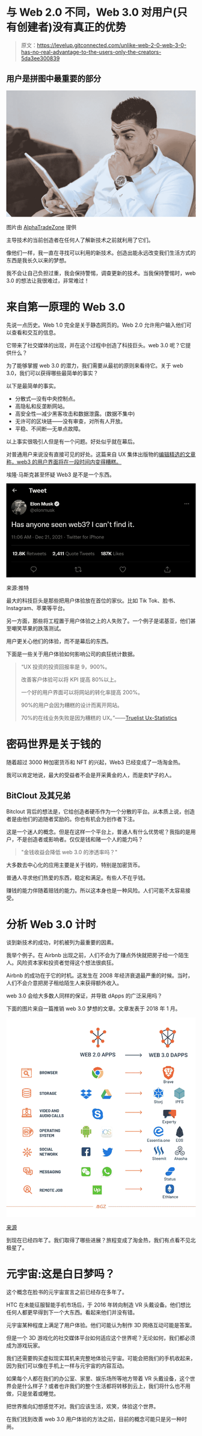 # 与 Web 2.0 不同，Web 3.0 对用户(只有创建者)没有真正的优势

> 原文：<https://levelup.gitconnected.com/unlike-web-2-0-web-3-0-has-no-real-advantage-to-the-users-only-the-creators-5da3ee300839>

## 用户是拼图中最重要的部分

![](img/cbd9e08f69e408a6e4aa0bcdda094b48.png)

图片由 [AlphaTradeZone](https://www.pexels.com/photo/man-in-white-dress-shirt-holding-tablet-5831356/) 提供

主导技术的当前创造者在任何人了解新技术之前就利用了它们。

像他们一样，我一直在寻找可以利用的新技术。创造出能永远改变我们生活方式的东西是我长久以来的梦想。

我不会让自己负担过重，我会保持警惕，调查更新的技术。当我保持警惕时，web 3.0 的想法让我很难过，非常难过！

# 来自第一原理的 Web 3.0

先说一点历史。Web 1.0 完全是关于静态网页的。Web 2.0 允许用户输入他们可以查看和交互的信息。

它带来了社交媒体的出现，并在这个过程中创造了科技巨头。web 3.0 呢？它提供什么？

为了能够掌握 web 3.0 的潜力，我们需要从最初的原则来看待它。关于 web 3.0，我们可以获得哪些最简单的事实？

以下是最简单的事实。

*   分散式—没有中央控制点。
*   高隐私和反垄断网站。
*   高安全性—减少黑客攻击和数据泄露。(数据不集中)
*   无许可的区块链——没有审查，对所有人开放。
*   平稳、不间断—无单点故障。

以上事实很吸引人但是有一个问题。好处似乎就在幕后。

对普通用户来说没有直接可见的好处。这篇来自 UX 集体出版物的[编辑精选的文章称，web3 的用户界面将在一段时间内变得糟糕。](https://medium.com/user-experience-design-1/why-blockchain-and-web-3-user-interfaces-will-suck-for-a-while-7575b7515757)

埃隆·马斯克甚至怀疑 Web3 是不是一个东西。

![](img/d32143a8e4d8ab24e55d0005ffd50a22.png)

来源:推特

最大的科技巨头是那些把用户体验放在首位的家伙。比如 Tik Tok、脸书、Instagram、苹果等平台。

另一方面，那些将工程置于用户体验之上的人失败了。一个例子是诺基亚，他们甚至嘲笑苹果的跌落测试。

用户更关心他们的体验，而不是幕后的东西。

下面是一些关于用户体验如何影响公司的疯狂统计数据。

> “UX 投资的投资回报率是 9，900%。
> 
> 改善客户体验可以将 KPI 提高 80%以上。
> 
> 一个好的用户界面可以将网站的转化率提高 200%。
> 
> 90%的用户会因为糟糕的设计而离开网站。
> 
> 70%的在线业务失败是因为糟糕的 UX。”——[Truelist Ux-Statistics](https://truelist.co/blog/ux-statistics/)

# 密码世界是关于钱的

随着超过 3000 种加密货币和 NFT 的兴起，Web3 已经变成了一场淘金热。

我可以肯定地说，最大的受益者不会是开采黄金的人，而是卖铲子的人。

## BitClout 及其兄弟

Bitclout 背后的想法是，它给创造者硬币作为一个分散的平台。从本质上说，创造者是由他们的追随者奖励的。你也有机会为创作者下注。

这是一个迷人的概念。但是在这样一个平台上，普通人有什么优势呢？我指的是用户，不是创造者或影响者。仅仅是钱和赌一个人的能力吗？

> "金钱收益会降低 web 3.0 的渗透率吗？"

大多数去中心化的应用主要是关于钱的，特别是加密货币。

普通人寻求他们热爱的东西，稳定和满足。有些人不在乎钱。

赚钱的能力伴随着赔钱的能力。所以这本身也是一种风险。人们可能不太容易接受。

# 分析 Web 3.0 计时

谈到新技术的成功，时机被列为最重要的因素。

我举个例子。在 Airbnb 出现之前，人们不会为了赚点外快就把房子给一个陌生人。风险资本家和投资者觉得这个想法很疯狂。

Airbnb 的成功在于它的时机。这发生在 2008 年经济衰退最严重的时候。当时，人们不会介意把房子租给陌生人来获得额外收入。

web 3.0 会给大多数人同样的保证，并导致 dApps 的广泛采用吗？

下面的图片来自一篇推销 web 3.0 梦想的文章。文章发表于 2018 年 1 月。

![](img/eabec0ec105467d89d435ecadbf2f0f3.png)

[来源](https://medium.com/@Matzago/why-the-web-3-0-matters-and-you-should-know-about-it-a5851d63c949)

到现在已经四年了。我们取得了哪些进展？旅程变成了淘金热，我们有点看不见北极星了。

# 元宇宙:这是白日梦吗？

这个概念在脸书的元宇宙宣言之前已经存在多年了。

HTC 在未能征服智能手机市场后，于 2016 年转向制造 VR 头戴设备。他们想比任何人都更早得到下一个大东西。看起来他们并没有错。

元宇宙某种程度上满足了用户体验。他们可能认为制作 3D 网络互动可能是答案。

但是一个 3D 游戏化的社交媒体平台如何适应这个世界呢？无论如何，我们都必须成为游戏玩家。

我们还需要购买虚拟现实耳机来完整地体验元宇宙。可能会把我们的手机收起来，因为我们可以像在手机上一样与元宇宙的内容互动。

如果每个人都在我们的办公室、家里、娱乐场所等地方带着 VR 头戴设备，这个世界会是什么样子？或者也许我们的整个生活都将转移到云上，我们将什么也不用做，只是坐着或睡觉。

把世界推向幻想感觉不对。我们应该生活，欢笑，体验这个世界。

在我们找到改善 web 3.0 用户体验的方法之前，目前的概念可能只是另一种时尚。